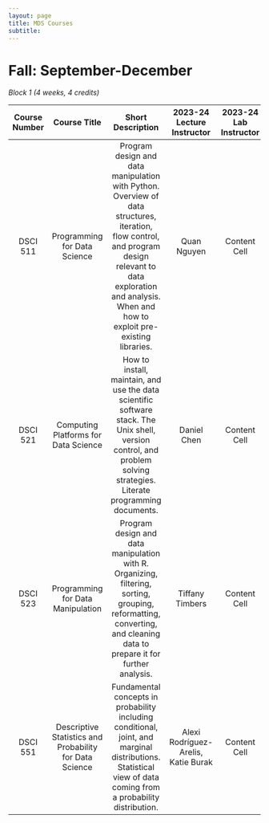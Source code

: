 ```yaml
---
layout: page
title: MDS Courses
subtitle:
---
```


# Fall: September-December
*Block 1 (4 weeks, 4 credits)*

| Course Number  | Course Title | Short Description | 2023-24 Lecture Instructor | 2023-24 Lab Instructor |
| :-------------: | :-------------: | :-------------: | :-------------: | :-------------: |
| DSCI 511  | Programming for Data Science  | Program design and data manipulation with Python. Overview of data structures, iteration, flow control, and program design relevant to data exploration and analysis. When and how to exploit pre-existing libraries.  | Quan Nguyen  | Content Cell  |
| DSCI 521  | Computing Platforms for Data Science  | How to install, maintain, and use the data scientific software stack. The Unix shell, version control, and problem solving strategies. Literate programming documents.  | Daniel Chen  | Content Cell  |
| DSCI 523  | Programming for Data Manipulation  | Program design and data manipulation with R. Organizing, filtering, sorting, grouping, reformatting, converting, and cleaning data to prepare it for further analysis.  | Tiffany Timbers  | Content Cell  |
| DSCI 551  | Descriptive Statistics and Probability for Data Science  | Fundamental concepts in probability including conditional, joint, and marginal distributions. Statistical view of data coming from a probability distribution.  | Alexi Rodríguez-Arelis, Katie Burak  | Content Cell  |
